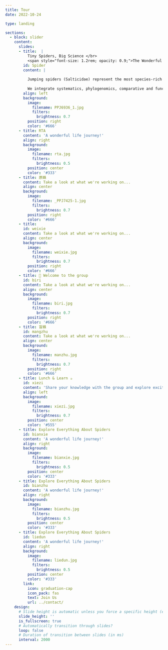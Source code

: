 ```yaml
---
title: Tour
date: 2022-10-24

type: landing

sections:
  - block: slider
    content:
      slides:
      - title:  |
          Tiny Spiders, Big Science </br>
          <span style="font-size: 1.2rem; opacity: 0.9;">The Wonderful <b>Jumping Spiders</b></span>
        id: Spider
        content: |
        
          Jumping spiders (Salticidae) represent the most species-rich family of spiders, providing an exceptional framework for exploring evolutionary and biomimetic questions. Known for their explosive diversification, remarkable morphological diversity, and complex behaviors, these miniature marvels are key to addressing fundamental issues in systematics, adaptive radiation, and functional innovation.
        
          We integrate systematics, phylogenomics, comparative and functional morphology, and evolutionary genomics, to illuminate the rich diversity and unravel the patterns of diversification and adaptive evolution within this extraordinary group of spiders.
        align: left
        background:
          image:
            filename: PPJ6936_1.jpg
            filters:
              brightness: 0.7
          position: right
          color: '#666'
      - title: RTA
        content: 'A wonderful life journey!'
        align: right
        background:
          image:
            filename: rta.jpg
            filters:
              brightness: 0.5
          position: center
          color: '#333'
      - title: 原蛛
        content: Take a look at what we're working on...
        align: center
        background:
          image:
            filename: _PPJ7425-1.jpg
            filters:
              brightness: 0.7
          position: right
          color: '#666'
      - title:
        id: weixie
        content: Take a look at what we're working on...
        align: center
        background:
          image:
            filename: weixie.jpg
            filters:
              brightness: 0.7
          position: right
          color: '#666'
      - title: 👋 Welcome to the group
        id: biri
        content: Take a look at what we're working on...
        align: center
        background:
          image:
            filename: biri.jpg
            filters:
              brightness: 0.7
          position: right
          color: '#666'
      - title: 盲蛛
        id: mangzhu
        content: Take a look at what we're working on...
        align: center
        background:
          image:
            filename: manzhu.jpg
            filters:
              brightness: 0.7
          position: right
          color: '#666'
      - title: Lunch & Learn ☕️
        id: xiezi
        content: 'Share your knowledge with the group and explore exciting new topics together!'
        align: left
        background:
          image:
            filename: xiezi.jpg
            filters:
              brightness: 0.7
          position: center
          color: '#555'
      - title: Explore Everything About Spiders
        id: bianxie
        content: 'A wonderful life journey!'
        align: right
        background:
          image:
            filename: bianxie.jpg
            filters:
              brightness: 0.5
          position: center
          color: '#333'
      - title: Explore Everything About Spiders
        id: bianzhu
        content: 'A wonderful life journey!'
        align: right
        background:
          image:
            filename: bianzhu.jpg
            filters:
              brightness: 0.5
          position: center
          color: '#333'
      - title: Explore Everything About Spiders
        id: liedun
        content: 'A wonderful life journey!'
        align: right
        background:
          image:
            filename: liedun.jpg
            filters:
              brightness: 0.5
          position: center
          color: '#333'
        link:
          icon: graduation-cap
          icon_pack: fas
          text: Join Us
          url: ../contact/
    design:
      # Slide height is automatic unless you force a specific height (e.g. '400px')
      slide_height: ''
      is_fullscreen: true
      # Automatically transition through slides?
      loop: false
      # Duration of transition between slides (in ms)
      interval: 2000
---
```

